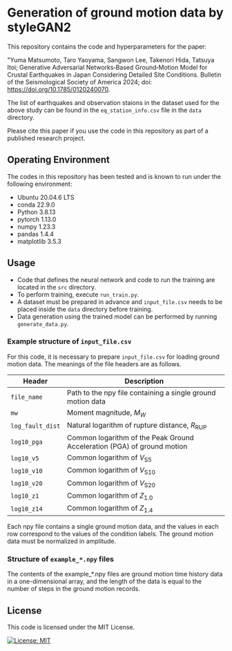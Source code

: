 # Generation of ground motion data by styleGAN2
This repository contains the code and hyperparameters for the paper:

"Yuma Matsumoto, Taro Yaoyama, Sangwon Lee, Takenori Hida, Tatsuya Itoi; Generative Adversarial Networks‐Based Ground‐Motion Model for Crustal Earthquakes in Japan Considering Detailed Site Conditions. Bulletin of the Seismological Society of America 2024; doi: https://doi.org/10.1785/0120240070.

The list of earthquakes and observation staions in the dataset used for the above study can be found in the `eq_station_info.csv` file in the `data` directory.

Please cite this paper if you use the code in this repository as part of a published research project.

## Operating Environment
The codes in this repository has been tested and is known to run under the following environment:
- Ubuntu 20.04.6 LTS
- conda 22.9.0
- Python 3.8.13
- pytorch 1.13.0
- numpy 1.23.3
- pandas 1.4.4
- matplotlib 3.5.3
 
<!-- Please note that while the code was tested in this specific setup, it is not strictly necessary to have the exact versions listed above to run it successfully.  -->

## Usage
- Code that defines the neural network and code to run the training are located in the `src` directory.
- To perform training, execute `run_train.py`.
- A dataset must be prepared in advance and `input_file.csv` needs to be placed inside the `data` directory before training.
- Data generation using the trained model can be performed by running `generate_data.py`.

### Example structure of `input_file.csv`
For this code, it is necessary to prepare `input_file.csv` for loading ground motion data.
The meanings of the file headers are as follows.

| Header       | Description                                                   |
| ------------ | --------------------------------------------------            |
| `file_name`  | Path to the npy file containing a single ground motion data   |
| `mw`         | Moment magnitude, $M_W$                                       |
| `log_fault_dist` | Natural logarithm of rupture distance, $R_{\mathrm{RUP}}$            |
| `log10_pga`  | Common logarithm of the Peak Ground Acceleration (PGA) of ground motion |
| `log10_v5`   | Common logarithm of $V_{\mathrm{S}5}$                                   |
| `log10_v10`  | Common logarithm of $V_{\mathrm{S}10}$                                  |
| `log10_v20`  | Common logarithm of $V_{\mathrm{S}20}$                                  |
| `log10_z1`   | Common logarithm of $Z_{1.0}$                                           |
| `log10_z14`  | Common logarithm of $Z_{1.4}$                                           |

Each npy file contains a single ground motion data, and the values in each row correspond to the values of the condition labels.
The ground motion data must be normalized in amplitude.

### Structure of `example_*.npy` files
The contents of the example_*.npy files are ground motion time history data in a one-dimensional array, and the length of the data is equal to the number of steps in the ground motion records.

## License
This code is licensed under the MIT License.

[![License: MIT](https://img.shields.io/badge/License-MIT-yellow.svg)](https://opensource.org/licenses/MIT)
